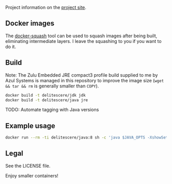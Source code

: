 Project information on the [project site](http://grahamis.com/tinyjvm).

## Docker images

The [docker-squash](https://github.com/jwilder/docker-squash) tool can be used to squash images after being built, eliminating intermediate layers. I leave the squashing to you if you want to do it.

## Build

Note: The Zulu Embedded JRE compact3 profile build supplied to me by Azul Systems is managed in this repository to improve the image size (`wget && tar && rm` is generally smaller than `COPY`).

```sh
docker build -t delitescere/jdk jdk
docker build -t delitescere/java jre
```

TODO: Automate tagging with Java versions

## Example usage

```sh
docker run --rm -ti delitescere/java:8 sh -c 'java $JAVA_OPTS -XshowSettings -version'
```

## Legal

See the LICENSE file.

Enjoy smaller containers!
